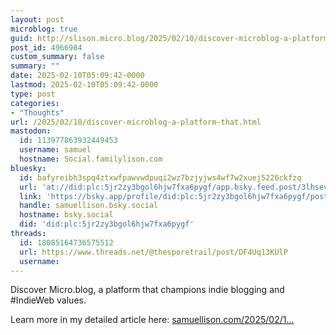 ```yaml
---
layout: post
microblog: true
guid: http://slison.micro.blog/2025/02/10/discover-microblog-a-platform-that.html
post_id: 4966984
custom_summary: false
summary: ""
date: 2025-02-10T05:09:42-0000
lastmod: 2025-02-10T05:09:42-0000
type: post
categories:
- "Thoughts"
url: /2025/02/10/discover-microblog-a-platform-that.html
mastodon:
  id: 113977863932449453
  username: samuel
  hostname: Social.familylison.com
bluesky:
  id: bafyreibh3spq4ztxwfpawvwdpuqi2wz7bzjyjws4wf7w2xuej5226ckfzq
  url: 'at://did:plc:5jr2zy3bgol6hjw7fxa6pygf/app.bsky.feed.post/3lhsevqea662n'
  link: 'https://bsky.app/profile/did:plc:5jr2zy3bgol6hjw7fxa6pygf/post/3lhsevqea662n'
  handle: samuellison.bsky.social
  hostname: bsky.social
  did: 'did:plc:5jr2zy3bgol6hjw7fxa6pygf'
threads:
  id: 18085164736575512
  url: https://www.threads.net/@thesporetrail/post/DF4Uq13KUlP
  username: 
---
```

Discover Micro.blog, a platform that champions indie blogging and #IndieWeb values. 

Learn more in my detailed article here: [samuellison.com/2025/02/1...](https://samuellison.com/2025/02/10/introducing-microblog-a-haven-for.html)
